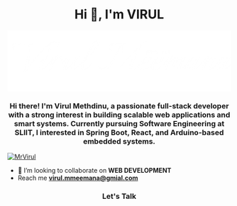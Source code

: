 <h1 align="center">Hi 👋, I'm VIRUL</h1>

<img align = "center" src = "https://github.com/MrVirul/MrVirul/blob/ee08d6820a31647d3266a013d3f156420bd27c25/MrVirul.png"/>

<h3 align="center">Hi there! I'm Virul Methdinu, a passionate full-stack developer with a strong interest in building scalable web applications and smart systems. Currently pursuing Software Engineering at SLIIT, I interested in Spring Boot, React, and Arduino-based embedded systems.</h3>

<p align="left"> <a href="https://github.com/ryo-ma/github-profile-trophy"><img src="https://github-profile-trophy.vercel.app/?username=MrVirul" alt="MrVirul" /></a> </p>

- 👯 I’m looking to collaborate on **WEB DEVELOPMENT**
- Reach me **virul.mmeemana@gmial.com**

<h3 align = "center"> Let's Talk </h3>
